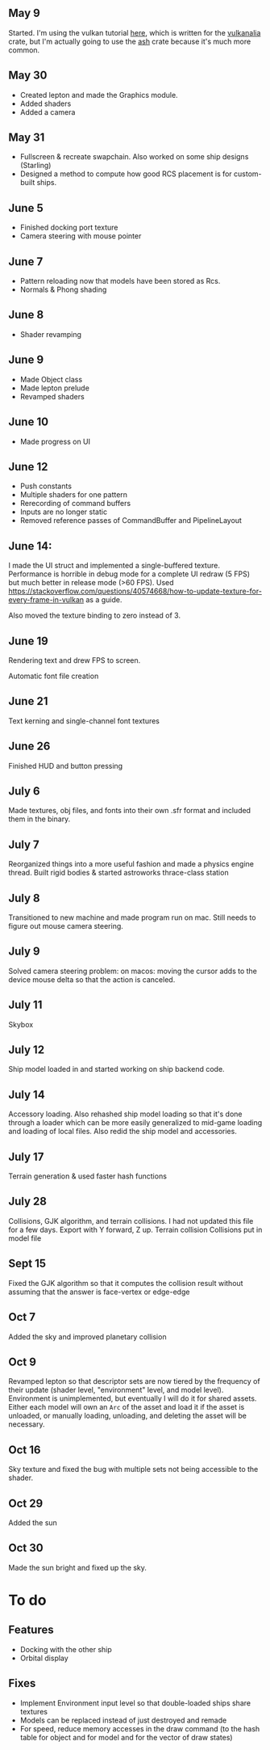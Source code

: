 ## May 9

Started. I'm using the vulkan tutorial [here](https://kylemayes.github.io/vulkanalia/setup/base_code.html), which is written for the [vulkanalia](https://docs.rs/vulkanalia/0.14.0/vulkanalia/) crate, but I'm actually going to use the [ash](https://docs.rs/ash/0.37.0+1.3.209/ash/) crate because it's much more common.

## May 30

- Created lepton and made the Graphics module.
- Added shaders
- Added a camera

## May 31

- Fullscreen & recreate swapchain. Also worked on some ship designs (Starling)
- Designed a method to compute how good RCS placement is for custom-built ships.

## June 5

- Finished docking port texture
- Camera steering with mouse pointer

## June 7

- Pattern reloading now that models have been stored as Rcs.
- Normals & Phong shading

## June 8

- Shader revamping

## June 9

- Made Object class
- Made lepton prelude
- Revamped shaders

## June 10

- Made progress on UI

## June 12

- Push constants
- Multiple shaders for one pattern
- Rerecording of command buffers
- Inputs are no longer static
- Removed reference passes of CommandBuffer and PipelineLayout

## June 14:

I made the UI struct and implemented a single-buffered texture. Performance is horrible in debug mode for a complete UI redraw (5 FPS) but much better in release mode (>60 FPS). Used https://stackoverflow.com/questions/40574668/how-to-update-texture-for-every-frame-in-vulkan as a guide.

Also moved the texture binding to zero instead of 3.

## June 19

Rendering text and drew FPS to screen.

Automatic font file creation

## June 21

Text kerning and single-channel font textures

## June 26

Finished HUD and button pressing

## July 6

Made textures, obj files, and fonts into their own .sfr format and included them in the binary.

## July 7

Reorganized things into a more useful fashion and made a physics engine thread. Built rigid bodies & started astroworks thrace-class station

## July 8

Transitioned to new machine and made program run on mac. Still needs to figure out mouse camera steering.

## July 9

Solved camera steering problem: on macos: moving the cursor adds to the device mouse delta so that the action is canceled.

## July 11

Skybox

## July 12

Ship model loaded in and started working on ship backend code.

## July 14

Accessory loading. Also rehashed ship model loading so that it's done through a loader which can be more easily generalized to mid-game loading and loading of local files. Also redid the ship model and accessories.

## July 17

Terrain generation & used faster hash functions

## July 28

Collisions, GJK algorithm, and terrain collisions. I had not updated this file for a few days.
Export with Y forward, Z up.
Terrain collision
Collisions put in model file

## Sept 15

Fixed the GJK algorithm so that it computes the collision result without assuming that the answer is face-vertex or edge-edge

## Oct 7

Added the sky and improved planetary collision

## Oct 9

Revamped lepton so that descriptor sets are now tiered by the frequency of their update (shader level, "environment" level, and model level). Environment is unimplemented, but eventually I will do it for shared assets. Either each model will own an `Arc` of the asset and load it if the asset is unloaded, or manually loading, unloading, and deleting the asset will be necessary.

## Oct 16

Sky texture and fixed the bug with multiple sets not being accessible to the shader.

## Oct 29

Added the sun

## Oct 30

Made the sun bright and fixed up the sky.

# To do

## Features
- Docking with the other ship
- Orbital display

## Fixes
- Implement Environment input level so that double-loaded ships share textures
- Models can be replaced instead of just destroyed and remade
- For speed, reduce memory accesses in the draw command (to the hash table for object and for model and for the vector of draw states)